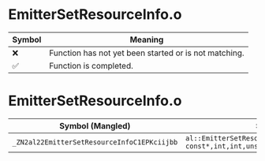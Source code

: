 # EmitterSetResourceInfo.o
| Symbol | Meaning 
| ------------- | ------------- 
| :x: | Function has not yet been started or is not matching. 
| :white_check_mark: | Function is completed. 


# EmitterSetResourceInfo.o
| Symbol (Mangled) | Symbol (Demangled) | Decompiled? |
| ------------- |  ------------- | ------------- |
| `_ZN2al22EmitterSetResourceInfoC1EPKciijbb` | `al::EmitterSetResourceInfo::EmitterSetResourceInfo(char const*,int,int,unsigned int,bool,bool)` | :x: |
